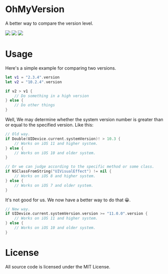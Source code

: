# OhMyVersion
A better way to compare the version level.

![](https://img.shields.io/badge/License-MIT-0099ff.svg) ![](https://img.shields.io/badge/Language-Swift-ff69b4.svg) ![](https://img.shields.io/badge/version-0.0.1-5cde45.svg)

# Usage
Here's a simple example for comparing two versions.

```swift
let v1 = "2.3.4".version
let v2 = "10.2.4".version

if v2 > v1 {
    // Do something in a high version
} else {
    // Do other things
}

```

Well, We may determine whether the system version number is greater than or equal to the specified version. Like this:

```swift
// Old way.
if Double(UIDevice.current.systemVersion)! > 10.3 {
    // Works on iOS 11 and higher system.
} else {
    // Works on iOS 10 and older system.
}

// Or we can judge according to the specific method or some class.
if NSClassFromString("UIVisualEffect") != nil {
    // Works on iOS 8 and higher system.
} else {
    // Works on iOS 7 and older system.
}

```

It's not good for us. We now have a better way to do that 😀.

```swift
// New way.
if UIDevice.current.systemVersion.version >= "11.0.0".version {
    // Works on iOS 11 and higher system.
} else {
    // Works on iOS 10 and older system.
}

```

# License
All source code is licensed under the MIT License.


